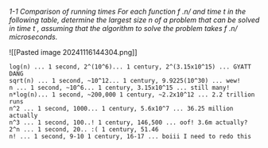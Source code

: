 _1-1 Comparison of running times
For each function f .n/ and time t in the following table, determine the largest
size n of a problem that can be solved in time t , assuming that the algorithm to
solve the problem takes f .n/ microseconds._

![[Pasted image 20241116144304.png]]

	log(n) ... 1 second, 2^(10^6)... 1 century, 2^(3.15x10^15) ... GYATT DANG
	sqrt(n) ... 1 second, ~10^12... 1 century, 9.9225(10^30) ... wew!
	n ... 1 second, ~10^6... 1 century, 3.15x10^15 ... still many!
	n*log(n)... 1 second, ~200,000 1 century, ~2.2x10^12 ... 2.2 trillion runs
	n^2 ... 1 second, 1000... 1 century, 5.6x10^7 ... 36.25 million actually
	n^3 ... 1 second, 100..! 1 century, 146,500 ... oof! 3.6m actually?
	2^n ... 1 second, 20.. :( 1 century, 51.46
	n! ... 1 second, 9-10 1 century, 16-17 ... boiii I need to redo this